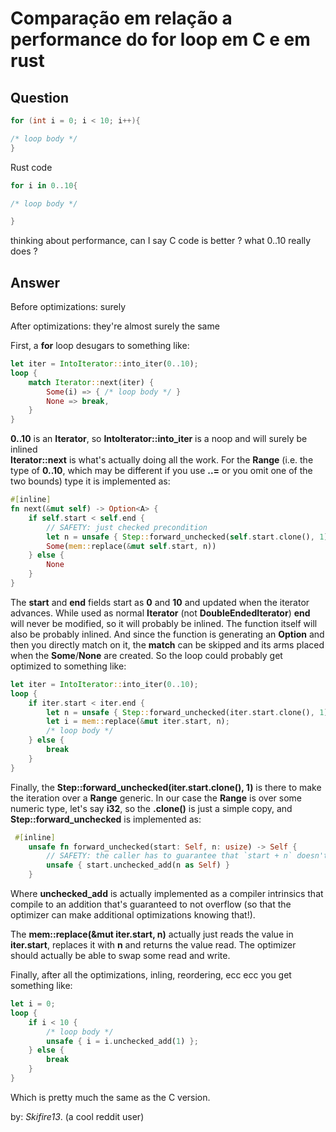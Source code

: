 # Comparação em relação a performance do __for__ loop em C e em __rust__

## Question

```c
for (int i = 0; i < 10; i++){

/* loop body */
}
```

Rust code

```rust
for i in 0..10{

/* loop body */

}
```

thinking about performance, can I say C code is better ?
what 0..10 really does ?

## Answer

Before optimizations: surely

After optimizations: they're almost surely the same

First, a __for__ loop desugars to something like:

```rust
let iter = IntoIterator::into_iter(0..10);
loop {
    match Iterator::next(iter) {
        Some(i) => { /* loop body */ }
        None => break,
    }
}

```

__0..10__ is an __Iterator__, so __IntoIterator::into_iter__ is a noop and will surely be inlined  
__Iterator::next__ is what's actually doing all the work. For the __Range__ (i.e. the type of __0..10__, which may be different if you use __..=__ or you omit one of the two bounds) type it is implemented as:

```rust
#[inline]
fn next(&mut self) -> Option<A> {
    if self.start < self.end {
        // SAFETY: just checked precondition
        let n = unsafe { Step::forward_unchecked(self.start.clone(), 1) };
        Some(mem::replace(&mut self.start, n))
    } else {
        None
    }
}
```

The __start__ and __end__ fields start as __0__ and __10__ and updated when the iterator advances. While used as normal __Iterator__ (not __DoubleEndedIterator__) __end__ will never be modified, so it will probably be inlined. The function itself will also be probably inlined. And since the function is generating an __Option__ and then you directly match on it, the __match__ can be skipped and its arms placed when the __Some__/__None__ are created. So the loop could probably get optimized to something like:

```rust
let iter = IntoIterator::into_iter(0..10);
loop {
    if iter.start < iter.end {
        let n = unsafe { Step::forward_unchecked(iter.start.clone(), 1) };
        let i = mem::replace(&mut iter.start, n);
        /* loop body */
    } else {
        break
    }
}
```

Finally, the __Step::forward_unchecked(iter.start.clone(), 1)__ is there to make the iteration over a __Range__ generic. In our case the __Range__ is over some numeric type, let's say __i32__, so the __.clone()__ is just a simple copy, and __Step::forward_unchecked__ is implemented as:

```rust
 #[inline]
    unsafe fn forward_unchecked(start: Self, n: usize) -> Self {
        // SAFETY: the caller has to guarantee that `start + n` doesn't overflow.
        unsafe { start.unchecked_add(n as Self) }
    }
```

Where __unchecked_add__ is actually implemented as a compiler intrinsics that compile to an addition that's guaranteed to not overflow (so that the optimizer can make additional optimizations knowing that!).

The __mem::replace(&mut iter.start, n)__ actually just reads the value in __iter.start__, replaces it with __n__ and returns the value read. The optimizer should actually be able to swap some read and write.

Finally, after all the optimizations, inling, reordering, ecc ecc you get something like:

```rust
let i = 0;
loop {
    if i < 10 {
        /* loop body */
        unsafe { i = i.unchecked_add(1) };
    } else {
        break
    }
}
```

Which is pretty much the same as the C version.

by: _Skifire13_. (a cool reddit user)
